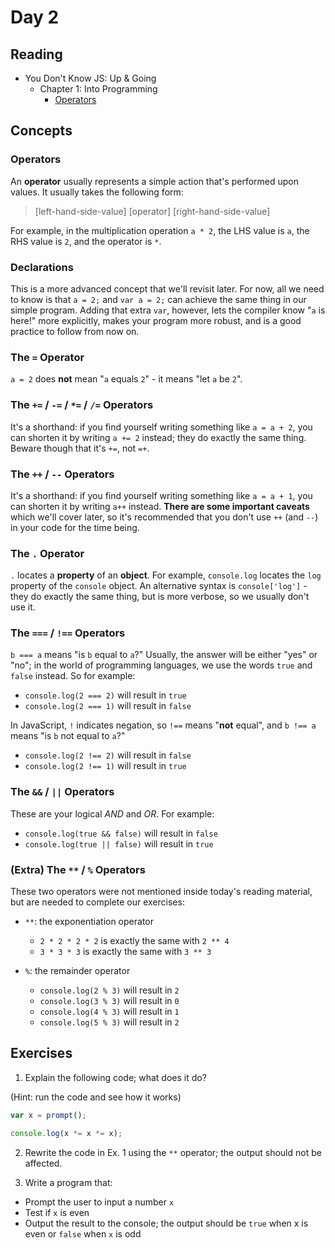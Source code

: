 # Day 2

## Reading
* You Don't Know JS: Up & Going
  * Chapter 1: Into Programming
    * [Operators](https://github.com/getify/You-Dont-Know-JS/blob/master/up%20&%20going/ch1.md#operators)

## Concepts

### Operators
An **operator** usually represents a simple action that's performed upon values. It usually takes the following form:

> [left-hand-side-value] [operator] [right-hand-side-value]

For example, in the multiplication operation `a * 2`, the LHS value is `a`, the RHS value is `2`, and the operator is `*`.

### Declarations
This is a more advanced concept that we'll revisit later. For now, all we need to know is that `a = 2;` and `var a = 2;` can achieve the same thing in our simple program. Adding that extra `var`, however, lets the compiler know "`a` is here!" more explicitly, makes your program more robust, and is a good practice to follow from now on.

### The `=` Operator
`a = 2` does **not** mean "`a` equals `2`" - it means "let `a` be `2`".

### The `+=` / `-=` / `*=` / `/=` Operators
It's a shorthand: if you find yourself writing something like `a = a + 2`, you can shorten it by writing `a += 2` instead; they do exactly the same thing. Beware though that it's `+=`, not `=+`.

### The `++` / `--` Operators
It's a shorthand: if you find yourself writing something like `a = a + 1`, you can shorten it by writing `a++` instead. **There are some important caveats** which we'll cover later, so it's recommended that you don't use `++` (and `--`) in your code for the time being.

### The `.` Operator
`.` locates a **property** of an **object**. For example, `console.log` locates the `log` property of the `console` object. An alternative syntax is `console['log']` - they do exactly the same thing, but is more verbose, so we usually don't use it.

### The `===` / `!==` Operators
`b === a` means "is `b` equal to `a`?" Usually, the answer will be either "yes" or "no"; in the world of programming languages, we use the words `true` and `false` instead. So for example:

* `console.log(2 === 2)` will result in `true`
* `console.log(2 === 1)` will result in `false`

In JavaScript, `!` indicates negation, so `!==` means "**not** equal", and `b !== a` means "is `b` not equal to `a`?"

* `console.log(2 !== 2)` will result in `false`
* `console.log(2 !== 1)` will result in `true`

### The `&&` / `||` Operators
These are your logical *AND* and *OR*. For example:

* `console.log(true && false)` will result in `false`
* `console.log(true || false)` will result in `true`

### (Extra) The `**` / `%` Operators
These two operators were not mentioned inside today's reading material, but are needed to complete our exercises:

* `**`: the exponentiation operator
  * `2 * 2 * 2 * 2` is exactly the same with `2 ** 4`
  * `3 * 3 * 3` is exactly the same with `3 ** 3`

* `%`: the remainder operator
  * `console.log(2 % 3)` will result in `2`
  * `console.log(3 % 3)` will result in `0`
  * `console.log(4 % 3)` will result in `1`
  * `console.log(5 % 3)` will result in `2`

## Exercises
1. Explain the following code; what does it do?

  (Hint: run the code and see how it works)

  ```javascript
  var x = prompt();
  
  console.log(x *= x *= x);
  ```

2. Rewrite the code in Ex. 1 using the `**` operator; the output should not be affected.

3. Write a program that:

  * Prompt the user to input a number `x`
  * Test if `x` is even
  * Output the result to the console; the output should be `true` when x is even or `false` when `x` is odd
